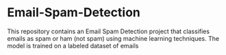 # Email-Spam-Detection
This repository contains an Email Spam Detection project that classifies emails as spam or ham (not spam) using machine learning techniques. The model is trained on a labeled dataset of emails 
